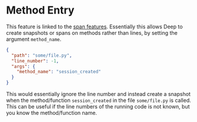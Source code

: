 # Method Entry

This feature is linked to the [span features](./traces.md). Essentially this allows Deep to create snapshots or spans on
methods rather than lines, by setting the argument `method_name`.

```json
{
  "path": "some/file.py",
  "line_number": -1,
  "args": {
    "method_name": "session_created"
  }
}
```

This would essentially ignore the line number and instead create a snapshot when the method/function `session_created`
in the file `some/file.py` is called. This can be useful if the line numbers of the running code is not known, but you
know the method/function name. 
